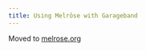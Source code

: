 ```yaml
---
title: Using Melrōse with Garageband
---
```


Moved to [melrose.org](http://melrōse.org/docs/reference/notations/)